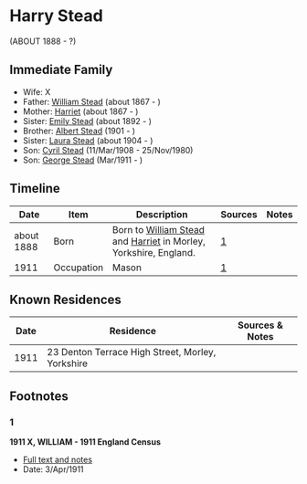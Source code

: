 ﻿---
layout: person
subject_key: i68900898
permalink: /people/i68900898
---

# Harry Stead
(ABOUT 1888 - ?)

## Immediate Family

* Wife: X
* Father: [William Stead](./@44546659@-william-stead-b1867-d.md) (about 1867 - )
* Mother: [Harriet](./@98128898@-harriet-b1867-d.md) (about 1867 - )
* Sister: [Emily Stead](./@58190216@-emily-stead-b1892-d.md) (about 1892 - )
* Brother: [Albert Stead](./@51674188@-albert-stead-b1901-d.md) (1901 - )
* Sister: [Laura Stead](./@67809808@-laura-stead-b1904-d.md) (about 1904 - )
* Son: [Cyril Stead](./@61214710@-cyril-stead-b1908-3-11-d1980-11-25.md) (11/Mar/1908 - 25/Nov/1980)
* Son: [George Stead](./@77215226@-george-stead-b1911-3-d.md) (Mar/1911 - )

## Timeline

Date | Item | Description | Sources | Notes
---|---|---|---|---
about 1888 | Born | Born to [William Stead](./@44546659@-william-stead-b1867-d.md) and [Harriet](./@98128898@-harriet-b1867-d.md) in Morley, Yorkshire, England. | [1](#1) | 
1911 | Occupation | Mason | [1](#1) | 

## Known Residences

Date | Residence | Sources & Notes
---|---|---
1911 | 23 Denton Terrace High Street, Morley, Yorkshire | 

## Footnotes

### 1

**1911 X, WILLIAM - 1911 England Census**

* [Full text and notes](../sources/@17286223@-1911-stead,-william-1911-england-census.md)
* Date: 3/Apr/1911

